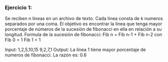 ### Ejercicio 1:
Se reciben n lineas en un archivo de texto. Cada linea consta de k numeros separados por una coma. El objetivo es encontrar la linea que tenga mayor porcentaje de números de la sucesión de fibonacci en ella en relación a su longitud.
Formula de la sucesión de fibonacci: Fib n = Fib n-1 + Fib n-2 con Fib 0 = 1 Fib 1 = 1

Input:
  1,2,5,10,15
  9,2,7,1
Output:
  La línea 1 tiene mayor porcentaje de numeros de fibonacci. La razón es: 0.6

